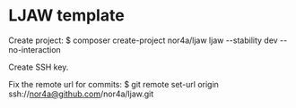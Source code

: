 # LJAW template

Create project: 
$ composer create-project nor4a/ljaw ljaw --stability dev --no-interaction

Create SSH key.

Fix the remote url for commits: 
$ git remote set-url origin ssh://nor4a@github.com/nor4a/ljaw.git
